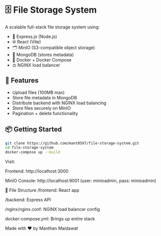 # 🗄️ File Storage System

A scalable full-stack file storage system using:
- 🔧 Express.js (Node.js)
- 🌐 React (Vite)
- 🗂️ MinIO (S3-compatible object storage)
- 🧠 MongoDB (stores metadata)
- 🐳 Docker + Docker Compose
- ⚖️ NGINX load balancer

## 🚀 Features

- Upload files (100MB max)
- Store file metadata in MongoDB
- Distribute backend with NGINX load balancing
- Store files securely on MinIO
- Pagination + delete functionality

## 📦 Getting Started
```bash
git clone https://github.com/mant0597/file-storage-system.git
cd file-storage-system
docker-compose up --build
```
Visit:

Frontend: http://localhost:3000

MinIO Console: http://localhost:9001 (user: minioadmin, pass: minioadmin)

📁 File Structure
/frontend: React app

/backend: Express API

/nginx/nginx.conf: NGINX load balancer config

docker-compose.yml: Brings up entire stack

Made with ❤️ by Manthan Maidawat
